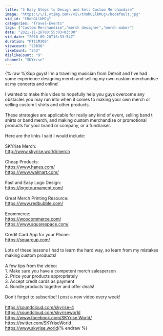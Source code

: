```yaml
---
title: "5 Easy Steps to Design and Sell Custom Merchandise"
image: "https:\/\/i.ytimg.com\/vi\/tRohGLlkMCg\/hqdefault.jpg"
vid_id: "tRohGLlkMCg"
categories: "Travel-Events"
tags: ["Custom Merchandise","merch designer","merch maker"]
date: "2021-11-26T00:55:03+03:00"
vid_date: "2018-09-20T18:33:54Z"
duration: "PT11M30S"
viewcount: "25036"
likeCount: "243"
dislikeCount: "9"
channel: "SKYrise"
---
```

{% raw %}Sup guys! I'm a traveling musician from Detroit and I've had some experience designing merch and selling my own custom merchandise at my concerts and online!<br /><br />I wanted to make this video to hopefully help you guys overcome any obstacles you may run into when it comes to making your own merch or selling custom t shirts and other products. <br /><br />These strategies are applicable for really any kind of event, selling band t shirts or band merch, and making custom merchandise or promotional products for your brand or company, or a fundraiser.<br /><br />Here are the links I said I would include:<br /><br />SKYrise Merch:<br /><a rel="nofollow" target="blank" href="http://www.skyrise.world/merch">http://www.skyrise.world/merch</a><br /><br />Cheap Products:<br /><a rel="nofollow" target="blank" href="https://www.hanes.com/">https://www.hanes.com/</a><br /><a rel="nofollow" target="blank" href="https://www.walmart.com/">https://www.walmart.com/</a><br /><br />Fast and Easy Logo Design:<br /><a rel="nofollow" target="blank" href="https://logotournament.com/">https://logotournament.com/</a><br /><br />Great Merch Printing Resource:<br /><a rel="nofollow" target="blank" href="https://www.redbubble.com/">https://www.redbubble.com/</a><br /><br />Ecommerce:<br /><a rel="nofollow" target="blank" href="https://woocommerce.com/">https://woocommerce.com/</a><br /><a rel="nofollow" target="blank" href="https://www.squarespace.com/">https://www.squarespace.com/</a><br /><br />Credit Card App for your Phone:<br /><a rel="nofollow" target="blank" href="https://squareup.com/">https://squareup.com/</a><br /><br />Lots of these lessons I had to learn the hard way, so learn from my mistakes making custom products!<br /><br />A few tips from the video:<br />1. Make sure you have a competent merch salesperson<br />2. Price your products appropriately<br />3. Accept credit cards as payment<br />4. Bundle products together and offer deals!<br /><br />Don't forget to subscribe! I post a new video every week!<br /><br /><a rel="nofollow" target="blank" href="https://soundcloud.com/skyrise-4">https://soundcloud.com/skyrise-4</a><br /><a rel="nofollow" target="blank" href="https://soundcloud.com/skyriseworld">https://soundcloud.com/skyriseworld</a><br /><a rel="nofollow" target="blank" href="https://www.facebook.com/SKYrise.World/">https://www.facebook.com/SKYrise.World/</a><br /><a rel="nofollow" target="blank" href="https://twitter.com/SKYriseWorld">https://twitter.com/SKYriseWorld</a><br /><a rel="nofollow" target="blank" href="https://www.skyrise.world">https://www.skyrise.world</a>{% endraw %}
